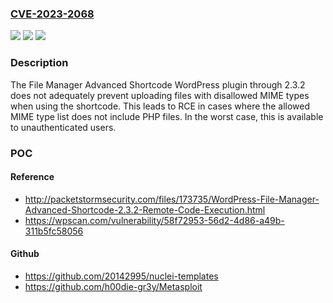 ### [CVE-2023-2068](https://cve.mitre.org/cgi-bin/cvename.cgi?name=CVE-2023-2068)
![](https://img.shields.io/static/v1?label=Product&message=file-manager-advanced-shortcode&color=blue)
![](https://img.shields.io/static/v1?label=Version&message=n%2Fa&color=blue)
![](https://img.shields.io/static/v1?label=Vulnerability&message=CWE-434%20Unrestricted%20Upload%20of%20File%20with%20Dangerous%20Type&color=brighgreen)

### Description

The File Manager Advanced Shortcode WordPress plugin through 2.3.2 does not adequately prevent uploading files with disallowed MIME types when using the shortcode. This leads to RCE in cases where the allowed MIME type list does not include PHP files. In the worst case, this is available to unauthenticated users.

### POC

#### Reference
- http://packetstormsecurity.com/files/173735/WordPress-File-Manager-Advanced-Shortcode-2.3.2-Remote-Code-Execution.html
- https://wpscan.com/vulnerability/58f72953-56d2-4d86-a49b-311b5fc58056

#### Github
- https://github.com/20142995/nuclei-templates
- https://github.com/h00die-gr3y/Metasploit

